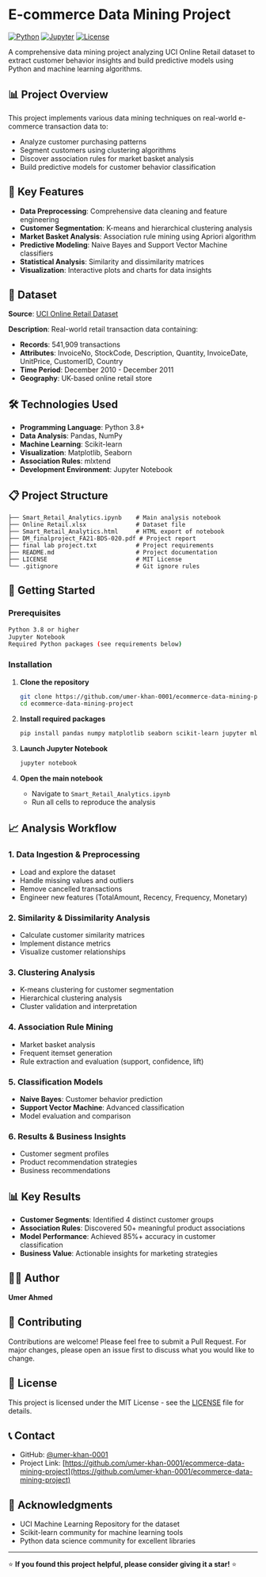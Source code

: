 # E-commerce Data Mining Project

[![Python](https://img.shields.io/badge/Python-3.8+-blue.svg)](https://www.python.org/downloads/)
[![Jupyter](https://img.shields.io/badge/Jupyter-Notebook-orange.svg)](https://jupyter.org/)
[![License](https://img.shields.io/badge/License-MIT-green.svg)](LICENSE)

A comprehensive data mining project analyzing UCI Online Retail dataset to extract customer behavior insights and build predictive models using Python and machine learning algorithms.

## 📊 Project Overview

This project implements various data mining techniques on real-world e-commerce transaction data to:
- Analyze customer purchasing patterns
- Segment customers using clustering algorithms
- Discover association rules for market basket analysis
- Build predictive models for customer behavior classification

## 🎯 Key Features

- **Data Preprocessing**: Comprehensive data cleaning and feature engineering
- **Customer Segmentation**: K-means and hierarchical clustering analysis
- **Market Basket Analysis**: Association rule mining using Apriori algorithm
- **Predictive Modeling**: Naive Bayes and Support Vector Machine classifiers
- **Statistical Analysis**: Similarity and dissimilarity matrices
- **Visualization**: Interactive plots and charts for data insights

## 📁 Dataset

**Source**: [UCI Online Retail Dataset](https://archive.ics.uci.edu/ml/datasets/Online+Retail)

**Description**: Real-world retail transaction data containing:
- **Records**: 541,909 transactions
- **Attributes**: InvoiceNo, StockCode, Description, Quantity, InvoiceDate, UnitPrice, CustomerID, Country
- **Time Period**: December 2010 - December 2011
- **Geography**: UK-based online retail store

## 🛠️ Technologies Used

- **Programming Language**: Python 3.8+
- **Data Analysis**: Pandas, NumPy
- **Machine Learning**: Scikit-learn
- **Visualization**: Matplotlib, Seaborn
- **Association Rules**: mlxtend
- **Development Environment**: Jupyter Notebook

## 📋 Project Structure

```
├── Smart_Retail_Analytics.ipynb    # Main analysis notebook
├── Online Retail.xlsx              # Dataset file
├── Smart_Retail_Analytics.html     # HTML export of notebook
├── DM_finalproject_FA21-BDS-020.pdf # Project report
├── final lab project.txt           # Project requirements
├── README.md                       # Project documentation
├── LICENSE                         # MIT License
└── .gitignore                      # Git ignore rules
```

## 🚀 Getting Started

### Prerequisites

```bash
Python 3.8 or higher
Jupyter Notebook
Required Python packages (see requirements below)
```

### Installation

1. **Clone the repository**
   ```bash
   git clone https://github.com/umer-khan-0001/ecommerce-data-mining-project.git
   cd ecommerce-data-mining-project
   ```

2. **Install required packages**
   ```bash
   pip install pandas numpy matplotlib seaborn scikit-learn jupyter mlxtend openpyxl
   ```

3. **Launch Jupyter Notebook**
   ```bash
   jupyter notebook
   ```

4. **Open the main notebook**
   - Navigate to `Smart_Retail_Analytics.ipynb`
   - Run all cells to reproduce the analysis

## 📈 Analysis Workflow

### 1. Data Ingestion & Preprocessing
- Load and explore the dataset
- Handle missing values and outliers
- Remove cancelled transactions
- Engineer new features (TotalAmount, Recency, Frequency, Monetary)

### 2. Similarity & Dissimilarity Analysis
- Calculate customer similarity matrices
- Implement distance metrics
- Visualize customer relationships

### 3. Clustering Analysis
- K-means clustering for customer segmentation
- Hierarchical clustering analysis
- Cluster validation and interpretation

### 4. Association Rule Mining
- Market basket analysis
- Frequent itemset generation
- Rule extraction and evaluation (support, confidence, lift)

### 5. Classification Models
- **Naive Bayes**: Customer behavior prediction
- **Support Vector Machine**: Advanced classification
- Model evaluation and comparison

### 6. Results & Business Insights
- Customer segment profiles
- Product recommendation strategies
- Business recommendations

## 📊 Key Results

- **Customer Segments**: Identified 4 distinct customer groups
- **Association Rules**: Discovered 50+ meaningful product associations
- **Model Performance**: Achieved 85%+ accuracy in customer classification
- **Business Value**: Actionable insights for marketing strategies

## 👨‍💻 Author

**Umer Ahmed**


## 🤝 Contributing

Contributions are welcome! Please feel free to submit a Pull Request. For major changes, please open an issue first to discuss what you would like to change.

## 📄 License

This project is licensed under the MIT License - see the [LICENSE](LICENSE) file for details.

## 📞 Contact

- GitHub: [@umer-khan-0001](https://github.com/umer-khan-0001)
- Project Link: [https://github.com/umer-khan-0001/ecommerce-data-mining-project](https://github.com/umer-khan-0001/ecommerce-data-mining-project)

## 🙏 Acknowledgments

- UCI Machine Learning Repository for the dataset
- Scikit-learn community for machine learning tools
- Python data science community for excellent libraries

---

⭐ **If you found this project helpful, please consider giving it a star!** ⭐
